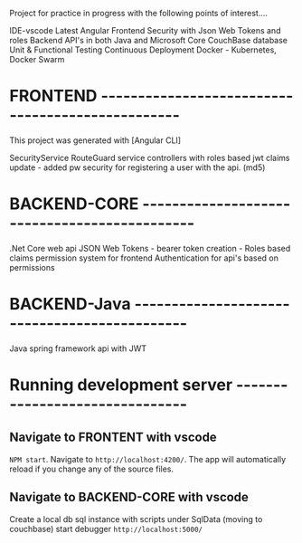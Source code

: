 
Project for practice in progress with the following points of interest....

IDE-vscode
Latest Angular Frontend
Security with Json Web Tokens and roles
Backend API's in both Java and Microsoft Core
CouchBase database
Unit & Functional Testing
Continuous Deployment 
Docker - Kubernetes, Docker Swarm

# FRONTEND -------------------------------------------------
This project was generated with [Angular CLI]

SecurityService 
RouteGuard 
service controllers with roles based jwt claims
update - added pw security for registering a user with the api. (md5)

# BACKEND-CORE ---------------------------------------------
.Net Core web api 
JSON Web Tokens 
    - bearer token creation
    - Roles based claims permission system for frontend
Authentication for api's based on permissions

# BACKEND-Java ---------------------------------------------
Java spring framework api with JWT

# Running development server -------------------------------

## Navigate to FRONTENT with vscode
`NPM start`. Navigate to `http://localhost:4200/`. The app will automatically reload if you change any of the source files.

## Navigate to BACKEND-CORE with vscode
Create a local db sql instance with scripts under SqlData (moving to couchbase)
start debugger `http://localhost:5000/`
